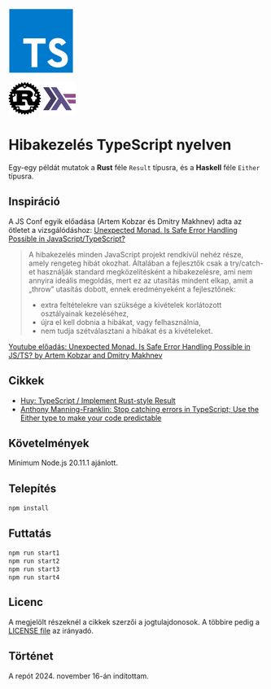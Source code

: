 <img src="doc/typescript-original.svg" width="128"/>

<img src="doc/rust-original.svg" width="64"/> <img src="doc/haskell-original.svg" width="64"/>

# Hibakezelés TypeScript nyelven

Egy-egy példát mutatok a **Rust** féle `Result` típusra, és a **Haskell** féle `Either` típusra.

## Inspiráció

A JS Conf egyik előadása (Artem Kobzar és Dmitry Makhnev) adta az ötletet a vizsgálódáshoz:
[Unexpected Monad. Is Safe Error Handling Possible in JavaScript/TypeScript?](https://jsconfbp.com/speakers/artem-and-dmitry)

> A hibakezelés minden JavaScript projekt rendkívül nehéz része, amely rengeteg hibát okozhat. Általában a fejlesztők csak a try/catch-et használják standard megközelítésként a hibakezelésre, ami nem annyira ideális megoldás, mert ez az utasítás mindent elkap, amit a „throw” utasítás dobott, ennek eredményeként a fejlesztőnek:
> 
> - extra feltételekre van szüksége a kivételek korlátozott osztályainak kezeléséhez,
> - újra el kell dobnia a hibákat, vagy felhasználnia,
> - nem tudja szétválasztani a hibákat és a kivételeket.

[Youtube előadás: Unexpected Monad. Is Safe Error Handling Possible in JS/TS? by Artem Kobzar and Dmitry Makhnev](https://www.youtube.com/watch?v=SLOhXSeNKCM)

## Cikkek

- [Huy: TypeScript / Implement Rust-style Result](https://www.huy.rocks/everyday/02-14-2022-typescript-implement-rust-style-result)
- [Anthony Manning-Franklin: Stop catching errors in TypeScript; Use the Either type to make your code predictable](https://antman-does-software.com/stop-catching-errors-in-typescript-use-the-either-type-to-make-your-code-predictable)

## Követelmények

Minimum Node.js 20.11.1 ajánlott.

## Telepítés

```
npm install
```

## Futtatás

```
npm run start1
npm run start2
npm run start3
npm run start4
```

## Licenc

A megjelölt részeknél a cikkek szerzői a jogtulajdonosok.
A többire pedig a [LICENSE file](LICENSE) az irányadó.

## Történet

A repót 2024. november 16-án indítottam.